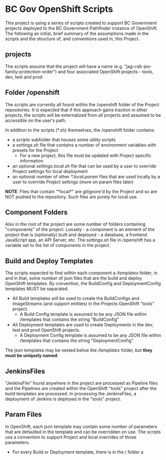 # BC Gov OpenShift Scripts

This project is using a series of scripts created to support BC Government projects deployed to the BC Government Pathfinder instance of OpenShift.  The following an initial, brief summary of the assumptions made in the scripts and the structure of, and conventions used in, this Project.

## projects

The scripts assume that the project will have a name (e.g. "jag-csb-jes-family-protection-order") and four associated OpenShift projects - tools, dev, test and prod.

## Folder /openshift

The scripts are currently all found within the /openshift folder of the Project repositories. It is expected that if this approach gains traction in other projects, the scripts will be externalized from all projects and assumed to be accessible on the user's path.

In addition to the scripts (\*.sh) themselves, the /openshift folder contains:

* a *scripts* subfolder that houses some utility scripts
* a *settings.sh* file that contains a number of environment variables with presets for the Project
  * For a new project, this file must be updated with Project specific information
* an optional *settings.local.sh* file that can be used by a user to override Project settings for local deployment
* an optional number of other *\*.local.param* files that are used locally by a user to override Project settings (more on param files later)

**NOTE**: Files that contain "\*local\*" are gitignore'd by the Project and so are NOT pushed to the repository. Such files are purely for local use.

## Component Folders

Also in the root of the project are some number of folders containing "components" of the project. Loosely - a component is an element of the project that is (optionally) built and deployed - a database, a frontend JavaScript app, an API Server, etc. The *settings.sh* file in /openshift has a variable set to the list of components in the project.

## Build and Deploy Templates

The scripts expected to find within each component a */templates* folder, in and in that, some number of json files that are the build and deploy OpenShift templates.  By convention, the BuildConfig and DeploymentConfig templates MUST be separated.

* All Build templates will be used to create the BuildConfigs and ImageStreams (and support entities) in the Projects OpenShift "tools" project.
  * A Build Config template is assumed to be any JSON file within /templates that contains the string "BuildConfig"
* All Deployment templates are used to create Deployments in the dev, test and prod OpenShift projects.
  * A Deployment Config template is assumed to be any JSON file within /templates that contains the string "DeploymentConfig"

The json templates may be nested below the */templates* folder, but **they must be uniquely named**.

## JenkinsFiles

"JenkinsFile" found anywhere in the project are processed as Pipeline files and the Pipelines are created within the OpenShift "tools" project after the build templates are processed. In processing the JenkinsFiles, a deployment of Jenkins is deployed in the "tools" project.

## Param Files

In OpenShift, each json template may contain some number of parameters that are defaulted in the template and can be overridden on use. The scripts use a convention to support Project and local overrides of those parameters.

* For every Build or Deployment template, there is in the /<component> folder a *<template json name>.param* file that contains the list of the parameters for the template for the project. Those files should be edited and pushed to github.
* For every Deployment template, there is in the /<component> folder a *<template json name>.<env>.param* file that contains the list of parameters overrides for the template that are specific to that <env> (dev, test or prod). Most of the parameters are commented out, but some may vary by environment.
* For every Jenkinsfile, there is beside it a *pipeline.param* file that contains the list of pipeline template parameters and their values for that pipeline instance for the project.
  * There can also be a *pipeline.local.param* file containing user overrides for the parameters.

A script *genParams.sh* can be used to generate the parameter files - project, environment or local. See the usage (-h) on the script for how to use it.

## Basic Logic

The basic logic of the scripts are as follows. See the "Running Local" markdown file in the root of this project for a description of how to run the scripts:

* Generate Projects - a script that deletes or generates local instances of the OpenShift project - tools, dev, test, prod. This script will NOT run if you are connected to the Pathfinder instance of OpenShift.
* Initialize OS Projects - a script that does some necessary initialization of the OpenShift projects - settings permissions, adding persistence, etc.
* Generate Builds - process all of the Build JSON Templates, using any parameter files. In addition, process all of the Jenkins pipeline templates and parameter files.  If necessary, manually kick off any builds that don't autobuild, and then tag all of the promotable images with the "dev" tag.
  * Pauses are left in the script so that the user can fiddle within the OpenShift Web Console to get the build completed before the tagging process.
* Generate Deployments - process all of the Deployment JSON Templates, using any parameter files.
* If necessary, there is a script to update the routes of the deployments in the event that the templates hardcode the routes to Pathfinder.

## Current Status

The scripts are functional in the "jag-csb-jes-family-protection-order" project only in this repo. Some work will be needed to fully externalize them - independent of any single project.

As noted above - the scripts expect the settings, file layouts and conventions described above to be in place. For use on any project, those conditions must be met.

The scripts do not account for extended pipelines incorporating additions like Sonarqube, post-build test steps, or promotion. They may work, but it depends on how those elements of the pipeline are manifest.
